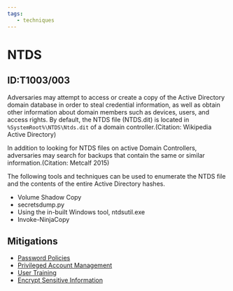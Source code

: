 ```yaml
---
tags:
   - techniques
---
```

# NTDS
## ID:T1003/003
Adversaries may attempt to access or create a copy of the Active Directory domain database in order to steal credential information, as well as obtain other information about domain members such as devices, users, and access rights. By default, the NTDS file (NTDS.dit) is located in <code>%SystemRoot%\NTDS\Ntds.dit</code> of a domain controller.(Citation: Wikipedia Active Directory)

In addition to looking for NTDS files on active Domain Controllers, adversaries may search for backups that contain the same or similar information.(Citation: Metcalf 2015)

The following tools and techniques can be used to enumerate the NTDS file and the contents of the entire Active Directory hashes.

* Volume Shadow Copy
* secretsdump.py
* Using the in-built Windows tool, ntdsutil.exe
* Invoke-NinjaCopy

## Mitigations
* [Password Policies](mitigations/M1027)
* [Privileged Account Management](mitigations/M1026)
* [User Training](mitigations/M1017)
* [Encrypt Sensitive Information](mitigations/M1041)
